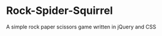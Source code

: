 Rock-Spider-Squirrel
====================

A simple rock paper scissors game written in jQuery and CSS
